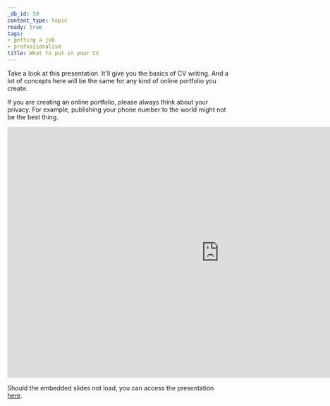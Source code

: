 ```yaml
---
_db_id: 50
content_type: topic
ready: true
tags:
- getting a job
- professionalism
title: What to put in your CV
---
```


Take a look at this presentation. It'll give you the basics of CV writing. And a lot of concepts here will be the same for any kind of online portfolio you create.

If you are creating an online portfolio, please always think about your privacy. For example, publishing your phone number to the world might not be the best thing.

<iframe src="https://docs.google.com/presentation/d/1tv0GdW-_ETSI3KwXtA4LDFKfeB6yLO1NOzA76TWjGqo/edit?usp=sharing" frameborder="0" width="960" height="569" allowfullscreen="true" mozallowfullscreen="true" webkitallowfullscreen="true"></iframe>

Should the embedded slides not load, you can access the presentation [here](https://docs.google.com/presentation/d/1tv0GdW-_ETSI3KwXtA4LDFKfeB6yLO1NOzA76TWjGqo/edit?usp=sharing).

